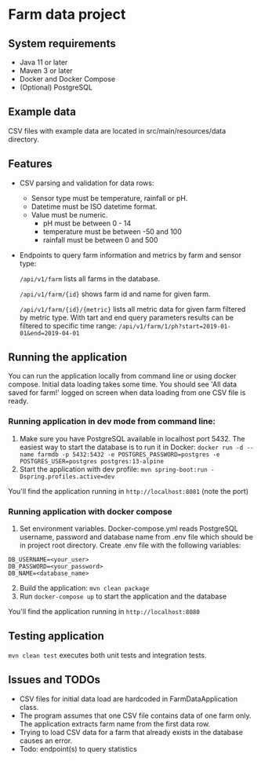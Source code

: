 # Farm data project

## System requirements

* Java 11 or later
* Maven 3 or later
* Docker and Docker Compose
* (Optional) PostgreSQL

## Example data

CSV files with example data are located in src/main/resources/data directory.

## Features

* CSV parsing and validation for data rows:
  * Sensor type must be temperature, rainfall or pH.
  * Datetime must be ISO datetime format.
  * Value must be numeric. 
    * pH must be between 0 - 14 
    * temperature must be between -50 and 100
    * rainfall must be between 0 and 500
    
 * Endpoints to query farm information and metrics by farm and sensor type:
   
   ```/api/v1/farm``` lists all farms in the database. 
   
   ```/api/v1/farm/{id}``` shows farm id and name for given farm.
    
   ```/api/v1/farm/{id}/{metric}``` lists all metric data for given farm filtered by metric type. 
   With tart and end query parameters results can be filtered to specific time range:
   ````/api/v1/farm/1/ph?start=2019-01-01&end=2019-04-01````
  
## Running the application

You can run the application locally from command line or using docker compose. Initial data loading takes some time. 
You should see 'All data saved for farm!' logged on screen when data loading from one CSV file is ready. 

### Running application in dev mode from command line:

1. Make sure you have PostgreSQL available in localhost port 5432. The easiest way to start the database is to run it in Docker:
`docker run -d --name farmdb -p 5432:5432 -e POSTGRES_PASSWORD=postgres -e POSTGRES_USER=postgres postgres:13-alpine`
2. Start the application with dev profile: `mvn spring-boot:run -Dspring.profiles.active=dev`

You'll find the application running in `http://localhost:8081` (note the port)

### Running application with docker compose

1. Set environment variables. Docker-compose.yml reads PostgreSQL username, password and database name from .env file 
which should be in project root directory. Create .env file with the following variables:
```
DB_USERNAME=<your_user>
DB_PASSWORD=<your_password>
DB_NAME=<database_name>
```
2. Build the application: `mvn clean package`
3. Run `docker-compose up` to start the application and the database

You'll find the application running in `http://localhost:8080`

## Testing application

`mvn clean test` executes both unit tests and integration tests.

## Issues and TODOs

* CSV files for initial data load are hardcoded in FarmDataApplication class.
* The program assumes that one CSV file contains data of one farm only. The application extracts farm name from the first data row.
* Trying to load CSV data for a farm that already exists in the database causes an error.
* Todo: endpoint(s) to query statistics

